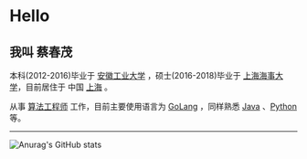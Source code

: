 # Hello

## 我叫 蔡春茂

本科(2012-2016)毕业于 [安徽工业大学](https://www.ahut.edu.cn/) ，硕士(2016-2018)毕业于 [上海海事大学](https://www.shmtu.edu.cn/)，目前居住于 中国 [上海](https://www.google.com/maps/place/Shanghai,+China) 。

从事 [算法工程师]() 工作，目前主要使用语言为 [GoLang](https://golang.org) ，同样熟悉 [Java](https://java.com) 、[Python](https://www.python.org) 等。

---
![Anurag's GitHub stats](https://github-readme-stats.vercel.app/api?username=ccmfirst)
